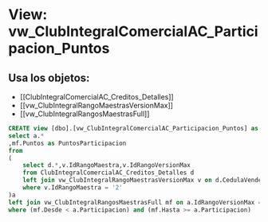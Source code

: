 # View: vw_ClubIntegralComercialAC_Participacion_Puntos

## Usa los objetos:
- [[ClubIntegralComercialAC_Creditos_Detalles]]
- [[vw_ClubIntegralRangoMaestrasVersionMax]]
- [[vw_ClubIntegralRangosMaestrasFull]]

```sql
CREATE view [dbo].[vw_ClubIntegralComercialAC_Participacion_Puntos] as 
select a.*
,mf.Puntos as PuntosParticipacion
from 
(
	select d.*,v.IdRangoMaestra,v.IdRangoVersionMax
	from ClubIntegralComercialAC_Creditos_Detalles d
	left join vw_ClubIntegralRangoMaestrasVersionMax v on d.CedulaVendedor = v.CodigoEmpleado
	where v.IdRangoMaestra = '2'
)a
left join vw_ClubIntegralRangosMaestrasFull mf on a.IdRangoVersionMax = mf.IdRangoVersion
where (mf.Desde < a.Participacion) and (mf.Hasta >= a.Participacion) 

```
